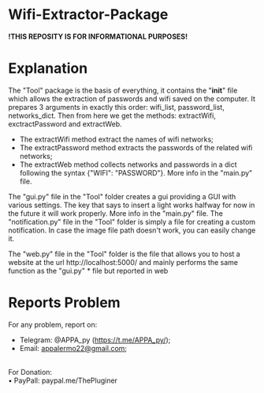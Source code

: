 # Wifi-Extractor-Package

<strong>!THIS REPOSITY IS FOR INFORMATIONAL PURPOSES!</strong>

# Explanation
The "Tool" package is the basis of everything, it contains the "____init____" file which allows the extraction of passwords and wifi saved on the computer. 
It prepares 3 arguments in exactly this order: wifi_list, password_list, networks_dict. Then from here we get the methods: extractWifi, exctractPassword and extractWeb. 
* The extractWifi method extract the names of wifi networks; 
* The extractPassword method extracts the passwords of the related wifi networks; 
* The extractWeb method collects networks and passwords in a dict following the syntax {"WIFI": "PASSWORD"}.
More info in the "main.py" file.

The "gui.py" file in the "Tool" folder creates a gui providing a GUI with various settings. The key that says to insert a light works halfway for now in the future it will 
work properly.
More info in the "main.py" file.
The "notification.py" file in the "Tool" folder is simply a file for creating a custom notification. In case the image file path doesn't work, you can easily change it.

The "web.py" file in the "Tool" folder is the file that allows you to host a website at the url http://localhost:5000/ and mainly performs the same function as the "gui.py" * file but reported in web

# Reports Problem
For any problem, report on: <br>
* Telegram: @APPA_py (https://t.me/APPA_py/); <br>
* Email: appalermo22@gmail.com;<br>
<br>
For Donation: <br>
• PayPall: paypal.me/ThePluginer
